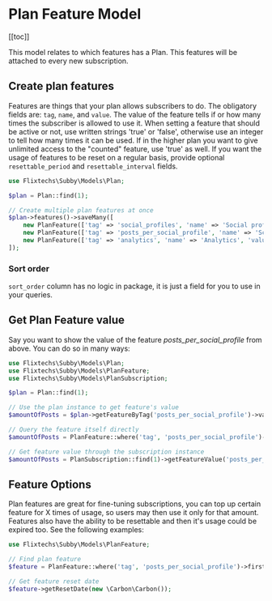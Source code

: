 # Plan Feature Model

[[toc]]

This model relates to which features has a Plan. This features will be attached to every new subscription.

## Create plan features

Features are things that your plan allows subscribers to do. The obligatory fields are: `tag`, `name`, and `value`. The
value of the feature tells if or how many times the subscriber is allowed to use it. When setting a feature that should
be active or not, use written strings 'true' or 'false', otherwise use an integer to tell how many times it can be used.
If in the higher plan you want to give unlimited access to the "counted" feature, use 'true' as well. If you want the
usage of features to be reset on a regular basis, provide optional `resettable_period` and `resettable_interval` fields.

```php
use Flixtechs\Subby\Models\Plan;

$plan = Plan::find(1);

// Create multiple plan features at once
$plan->features()->saveMany([
    new PlanFeature(['tag' => 'social_profiles', 'name' => 'Social profiles available', 'value' => 3, 'sort_order' => 1]),
    new PlanFeature(['tag' => 'posts_per_social_profile', 'name' => 'Scheduled posts per profile', 'value' => 30, 'sort_order' => 10, 'resettable_period' => 1, 'resettable_interval' => 'month']),
    new PlanFeature(['tag' => 'analytics', 'name' => 'Analytics', 'value' => true, 'sort_order' => 15])
]);
```

### Sort order
`sort_order` column has no logic in package, it is just a field for you to use in your queries. 

## Get Plan Feature value

Say you want to show the value of the feature _posts_per_social_profile_ from above. You can do so in many ways:

```php
use Flixtechs\Subby\Models\Plan;
use Flixtechs\Subby\Models\PlanFeature;
use Flixtechs\Subby\Models\PlanSubscription;

$plan = Plan::find(1);

// Use the plan instance to get feature's value
$amountOfPosts = $plan->getFeatureByTag('posts_per_social_profile')->value;

// Query the feature itself directly
$amountOfPosts = PlanFeature::where('tag', 'posts_per_social_profile')->first()->value;

// Get feature value through the subscription instance
$amountOfPosts = PlanSubscription::find(1)->getFeatureValue('posts_per_social_profile');
```

## Feature Options

Plan features are great for fine-tuning subscriptions, you can top up certain feature for X times of usage, so users may
then use it only for that amount. Features also have the ability to be resettable and then it's usage could be expired
too. See the following examples:

```php
use Flixtechs\Subby\Models\PlanFeature;

// Find plan feature
$feature = PlanFeature::where('tag', 'posts_per_social_profile')->first();

// Get feature reset date
$feature->getResetDate(new \Carbon\Carbon());
```
